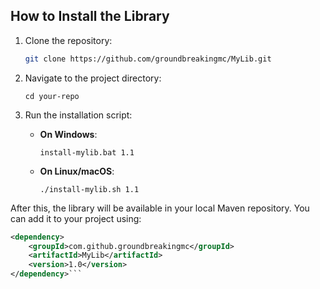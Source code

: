 ## How to Install the Library

1. Clone the repository:
   ```bash
   git clone https://github.com/groundbreakingmc/MyLib.git
   ```

2. Navigate to the project directory:
   ```
   cd your-repo
   ```

3. Run the installation script:
   - **On Windows**:
     ```
     install-mylib.bat 1.1
     ```
   - **On Linux/macOS**:
     ```
     ./install-mylib.sh 1.1
     ```

After this, the library will be available in your local Maven repository. You can add it to your project using:
```xml
<dependency>
    <groupId>com.github.groundbreakingmc</groupId>
    <artifactId>MyLib</artifactId>
    <version>1.0</version>
</dependency>```
